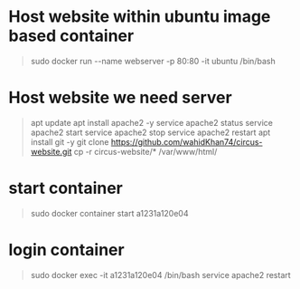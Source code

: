 # Host website within ubuntu image based container

> sudo docker run --name webserver -p 80:80 -it ubuntu /bin/bash

  # Host website we need server
  > apt update
  > apt install apache2 -y
  > service apache2 status
  > service apache2 start
  > service apache2 stop
  > service apache2 restart
  > apt install git -y
  > git clone https://github.com/wahidKhan74/circus-website.git
  > cp -r circus-website/* /var/www/html/ 

# start container
> sudo docker container start a1231a120e04

# login container
> sudo docker exec -it a1231a120e04 /bin/bash
   > service apache2 restart